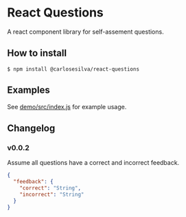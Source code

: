 # React Questions

A react component library for self-assement questions.

## How to install

```
$ npm install @carlosesilva/react-questions
```

## Examples

See [demo/src/index.js](demo/src/index.js) for example usage.

## Changelog

### v0.0.2

Assume all questions have a correct and incorrect feedback.
```json
{
  "feedback": {
    "correct": "String",
    "incorrect": "String"
  }
}
```
